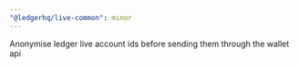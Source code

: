 ```yaml
---
"@ledgerhq/live-common": minor
---
```


Anonymise ledger live account ids before sending them through the wallet api

